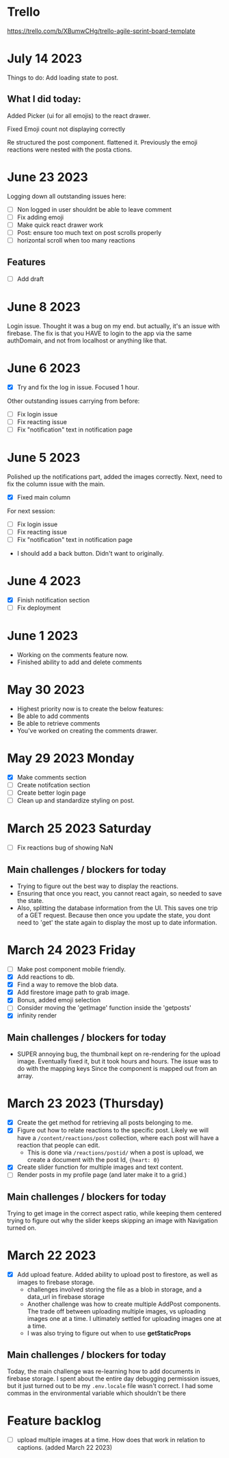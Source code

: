 # Trello 
https://trello.com/b/XBumwCHg/trello-agile-sprint-board-template

# July 14 2023
Things to do: Add loading state to post.

## What I did today:
Added Picker (ui for all emojis) to the react drawer. 

Fixed Emoji count not displaying correctly

Re structured the post component. flattened it. Previously the emoji reactions were nested with the posta ctions. 

# June 23 2023
Logging down all outstanding issues here: 
- [ ] Non logged in user shouldnt be able to leave comment
- [ ] Fix adding emoji
- [ ] Make quick react drawer work
- [ ] Post: ensure too much text on post scrolls properly
- [ ] horizontal scroll when too many reactions

## Features
- [ ] Add draft

# June 8 2023
Login issue. Thought it was a bug on my end. but actually, it's an issue with firebase. The fix is that you HAVE to login to the app via the same authDomain, and not from localhost or anything like that. 

# June 6 2023
- [x] Try and fix the log in issue. Focused 1 hour. 

Other outstanding issues carrying from before: 
- [ ] Fix login issue
- [ ] Fix reacting issue
- [ ] Fix "notification" text in notification page

# June 5 2023
Polished up the notifications part, added the images correctly.
Next, need to fix the column issue with the main.
- [x] Fixed main column

For next session: 
- [ ] Fix login issue
- [ ] Fix reacting issue
- [ ] Fix "notification" text in notification page

- I should add a back button. Didn't want to originally. 
# June 4 2023
- [x] Finish notification section
- [ ] Fix deployment
# June 1 2023
- Working on the comments feature now. 
- Finished ability to add and delete comments
# May 30 2023
- Highest priority now is to create the below features: 
- Be able to add comments
- Be able to retrieve comments
- You've worked on creating the comments drawer. 
# May 29 2023 Monday
- [x] Make comments section
- [ ] Create notifcation section
- [ ] Create better login page
- [ ] Clean up and standardize styling on post.
# March 25 2023 Saturday
- [ ] Fix reactions bug of showing NaN



## Main challenges / blockers for today
* Trying to figure out the best way to display the reactions. 
* Ensuring that once you react, you cannot react again, so needed to save the state. 
* Also, splitting the database information from the UI. This saves one trip of a GET request. Because then once you update the state, you dont need to 'get' the state again to display the most up to date information. 
# March 24 2023 Friday
- [ ] Make post component mobile friendly.
- [x] Add reactions to db.
- [x] Find a way to remove the blob  data. 
- [x] Add firestore image path to grab image.
- [x] Bonus, added emoji selection
- [ ] Consider moving the 'getImage' 
function inside the 'getposts'
- [x] infinity render
## Main challenges / blockers for today
* SUPER annoying bug, the thumbnail kept on re-rendering for the upload image. Eventually fixed it, but it took hours and hours. The issue was to do with the mapping keys Since the component is mapped out from an array. 

# March 23 2023 (Thursday)
- [x] Create the get method for retrieving all posts belonging to me. 
- [x] Figure out how to relate reactions to the specific post. Likely we will have a `/content/reactions/post` collection, where each post will have a reaction that people can edit.
  - This is done via `/reactions/postid/`
  when a post is upload, we create a document with the post Id, `{heart: 0}`
- [x] Create slider function for multiple images and text content.  
- [ ] Render posts in my profile page (and later make it to a grid.)
## Main challenges / blockers for today
Trying to get image in the correct aspect ratio, while keeping them centered
trying to figure out why the slider keeps skipping an image with Navigation turned on.

# March 22 2023
- [x] Add upload feature. Added ability to upload post to firestore, as well as images to firebase storage. 
  - challenges involved storing the file as a blob in storage, and a data_url in firebase storage
  - Another challenge was how to create multiple AddPost components. The trade off between uploading multiple images, vs uploading images one at a time. I ultimately settled for uploading images one at a time. 
  - I was also trying to figure out when to use <b>getStaticProps</b>

## Main challenges / blockers for today

Today, the main challenge was re-learning how to add documents in firebase storage. I spent about the entire day debugging permission issues, but it just turned out to be my `.env.locale` file wasn't correct. I had some commas in the environmental variable which shouldn't be there

# Feature backlog
- [ ] upload multiple images at a time. How does that work in relation to captions. (added March 22 2023)